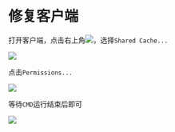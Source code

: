# 修复客户端

打开客户端，点击右上角![](../../.gitbook/assets/Snipaste_2020-10-17_15-36-34.png)，选择`Shared Cache...`

![](../../.gitbook/assets/Snipaste_2020-10-17_15-26-53.png)

点击`Permissions...`

![](../../.gitbook/assets/Snipaste_2020-10-17_15-27-10.png)

等待`CMD`运行结束后即可

![](../../.gitbook/assets/Snipaste_2020-10-17_15-29-11.png)